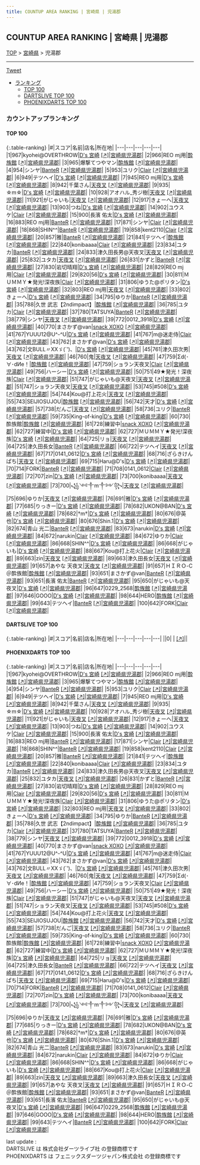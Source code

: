 ```yaml
---
title: COUNTUP AREA RANKING | 宮崎県 | 児湯郡
---
```

## COUNTUP AREA RANKING | 宮崎県 | 児湯郡

[TOP](/darts/rank/) > [宮崎県](/darts/rank/宮崎県/) > 児湯郡

___

<a href="https://twitter.com/share?ref_src=twsrc%5Etfw" data-text="COUNTUP AREA RANKING | 宮崎県児湯郡" class="twitter-share-button" data-hashtags="DARTSLIVE,PHOENIXDARTS,darts,ダーツ" data-show-count="false">Tweet</a>

* [ランキング](#カウントアップランキング)
    * [TOP 100](#top-100)
    * [DARTSLIVE TOP 100](#dartslive-top-100)
    * [PHOENIXDARTS TOP 100](#phoenixdarts-top-100)

### カウントアップランキング

#### TOP 100



{:.table-ranking}
|#|スコア|名前|店名|所在地|
|---|---|---|---|---|
|1|967|<span class="rank-name-pd">kyohei@OVERTHROW</span>|<a href="/darts/rank/shops/55859.html">D's 宮崎</a> <a href="https://vs.phoenixdarts.com/jp/shop/shopDetailInfo/s_55859?s_seq=55859">[↗]</a>|<a href="/darts/rank/宮崎県/児湯郡">宮崎県児湯郡</a>|
|2|966|<span class="rank-name-pd">REO mj用</span>|<a href="/darts/rank/shops/8392.html">酔族館</a> <a href="https://vs.phoenixdarts.com/jp/shop/shopDetailInfo/s_8392?s_seq=8392">[↗]</a>|<a href="/darts/rank/宮崎県/児湯郡">宮崎県児湯郡</a>|
|3|965|<span class="rank-name-pd">爆撃てつやマン</span>|<a href="/darts/rank/shops/8392.html">酔族館</a> <a href="https://vs.phoenixdarts.com/jp/shop/shopDetailInfo/s_8392?s_seq=8392">[↗]</a>|<a href="/darts/rank/宮崎県/児湯郡">宮崎県児湯郡</a>|
|4|954|<span class="rank-name-pd">シンヤ</span>|<a href="/darts/rank/shops/93478.html">BanteR</a> <a href="https://vs.phoenixdarts.com/jp/shop/shopDetailInfo/s_93478?s_seq=93478">[↗]</a>|<a href="/darts/rank/宮崎県/児湯郡">宮崎県児湯郡</a>|
|5|953|<span class="rank-name-pd">ユリク</span>|<a href="/darts/rank/shops/91969.html">Clair</a> <a href="https://vs.phoenixdarts.com/jp/shop/shopDetailInfo/s_91969?s_seq=91969">[↗]</a>|<a href="/darts/rank/宮崎県/児湯郡">宮崎県児湯郡</a>|
|6|949|<span class="rank-name-pd">テツヘイ</span>|<a href="/darts/rank/shops/55859.html">D's 宮崎</a> <a href="https://vs.phoenixdarts.com/jp/shop/shopDetailInfo/s_55859?s_seq=55859">[↗]</a>|<a href="/darts/rank/宮崎県/児湯郡">宮崎県児湯郡</a>|
|7|945|<span class="rank-name-pd">REO mj用</span>|<a href="/darts/rank/shops/55859.html">D's 宮崎</a> <a href="https://vs.phoenixdarts.com/jp/shop/shopDetailInfo/s_55859?s_seq=55859">[↗]</a>|<a href="/darts/rank/宮崎県/児湯郡">宮崎県児湯郡</a>|
|8|942|<span class="rank-name-pd">千葉さん</span>|<a href="/darts/rank/shops/94644.html">天夜叉</a> <a href="https://vs.phoenixdarts.com/jp/shop/shopDetailInfo/s_94644?s_seq=94644">[↗]</a>|<a href="/darts/rank/宮崎県/児湯郡">宮崎県児湯郡</a>|
|9|935|<span class="rank-name-pd">☆m☆</span>|<a href="/darts/rank/shops/55859.html">D's 宮崎</a> <a href="https://vs.phoenixdarts.com/jp/shop/shopDetailInfo/s_55859?s_seq=55859">[↗]</a>|<a href="/darts/rank/宮崎県/児湯郡">宮崎県児湯郡</a>|
|10|928|<span class="rank-name-pd">アオハル_秀ジ樹</span>|<a href="/darts/rank/shops/94644.html">天夜叉</a> <a href="https://vs.phoenixdarts.com/jp/shop/shopDetailInfo/s_94644?s_seq=94644">[↗]</a>|<a href="/darts/rank/宮崎県/児湯郡">宮崎県児湯郡</a>|
|11|921|<span class="rank-name-pd">がじゃいも</span>|<a href="/darts/rank/shops/94644.html">天夜叉</a> <a href="https://vs.phoenixdarts.com/jp/shop/shopDetailInfo/s_94644?s_seq=94644">[↗]</a>|<a href="/darts/rank/宮崎県/児湯郡">宮崎県児湯郡</a>|
|12|917|<span class="rank-name-pd">きょーへ</span>|<a href="/darts/rank/shops/94644.html">天夜叉</a> <a href="https://vs.phoenixdarts.com/jp/shop/shopDetailInfo/s_94644?s_seq=94644">[↗]</a>|<a href="/darts/rank/宮崎県/児湯郡">宮崎県児湯郡</a>|
|13|903|<span class="rank-name-pd">つね</span>|<a href="/darts/rank/shops/55859.html">D's 宮崎</a> <a href="https://vs.phoenixdarts.com/jp/shop/shopDetailInfo/s_55859?s_seq=55859">[↗]</a>|<a href="/darts/rank/宮崎県/児湯郡">宮崎県児湯郡</a>|
|14|902|<span class="rank-name-pd">ユウスケ</span>|<a href="/darts/rank/shops/91969.html">Clair</a> <a href="https://vs.phoenixdarts.com/jp/shop/shopDetailInfo/s_91969?s_seq=91969">[↗]</a>|<a href="/darts/rank/宮崎県/児湯郡">宮崎県児湯郡</a>|
|15|900|<span class="rank-name-pd">長濱 佑太</span>|<a href="/darts/rank/shops/55859.html">D's 宮崎</a> <a href="https://vs.phoenixdarts.com/jp/shop/shopDetailInfo/s_55859?s_seq=55859">[↗]</a>|<a href="/darts/rank/宮崎県/児湯郡">宮崎県児湯郡</a>|
|16|883|<span class="rank-name-pd">REO mj用</span>|<a href="/darts/rank/shops/93478.html">BanteR</a> <a href="https://vs.phoenixdarts.com/jp/shop/shopDetailInfo/s_93478?s_seq=93478">[↗]</a>|<a href="/darts/rank/宮崎県/児湯郡">宮崎県児湯郡</a>|
|17|871|<span class="rank-name-pd">シンヤ</span>|<a href="/darts/rank/shops/91969.html">Clair</a> <a href="https://vs.phoenixdarts.com/jp/shop/shopDetailInfo/s_91969?s_seq=91969">[↗]</a>|<a href="/darts/rank/宮崎県/児湯郡">宮崎県児湯郡</a>|
|18|868|<span class="rank-name-pd">SHIN^^</span>|<a href="/darts/rank/shops/93478.html">BanteR</a> <a href="https://vs.phoenixdarts.com/jp/shop/shopDetailInfo/s_93478?s_seq=93478">[↗]</a>|<a href="/darts/rank/宮崎県/児湯郡">宮崎県児湯郡</a>|
|19|858|<span class="rank-name-pd">kent2110</span>|<a href="/darts/rank/shops/91969.html">Clair</a> <a href="https://vs.phoenixdarts.com/jp/shop/shopDetailInfo/s_91969?s_seq=91969">[↗]</a>|<a href="/darts/rank/宮崎県/児湯郡">宮崎県児湯郡</a>|
|20|857|<span class="rank-name-pd">雅</span>|<a href="/darts/rank/shops/93478.html">BanteR</a> <a href="https://vs.phoenixdarts.com/jp/shop/shopDetailInfo/s_93478?s_seq=93478">[↗]</a>|<a href="/darts/rank/宮崎県/児湯郡">宮崎県児湯郡</a>|
|21|841|<span class="rank-name-pd">テツヘイ</span>|<a href="/darts/rank/shops/8392.html">酔族館</a> <a href="https://vs.phoenixdarts.com/jp/shop/shopDetailInfo/s_8392?s_seq=8392">[↗]</a>|<a href="/darts/rank/宮崎県/児湯郡">宮崎県児湯郡</a>|
|22|840|<span class="rank-name-pd">konibaaaa</span>|<a href="/darts/rank/shops/91969.html">Clair</a> <a href="https://vs.phoenixdarts.com/jp/shop/shopDetailInfo/s_91969?s_seq=91969">[↗]</a>|<a href="/darts/rank/宮崎県/児湯郡">宮崎県児湯郡</a>|
|23|834|<span class="rank-name-pd">ユタカ</span>|<a href="/darts/rank/shops/93478.html">BanteR</a> <a href="https://vs.phoenixdarts.com/jp/shop/shopDetailInfo/s_93478?s_seq=93478">[↗]</a>|<a href="/darts/rank/宮崎県/児湯郡">宮崎県児湯郡</a>|
|24|833|<span class="rank-name-pd">津久田長男@天夜叉</span>|<a href="/darts/rank/shops/94644.html">天夜叉</a> <a href="https://vs.phoenixdarts.com/jp/shop/shopDetailInfo/s_94644?s_seq=94644">[↗]</a>|<a href="/darts/rank/宮崎県/児湯郡">宮崎県児湯郡</a>|
|25|832|<span class="rank-name-pd">ユタカ</span>|<a href="/darts/rank/shops/94644.html">天夜叉</a> <a href="https://vs.phoenixdarts.com/jp/shop/shopDetailInfo/s_94644?s_seq=94644">[↗]</a>|<a href="/darts/rank/宮崎県/児湯郡">宮崎県児湯郡</a>|
|26|831|<span class="rank-name-pd">かずと</span>|<a href="/darts/rank/shops/93478.html">BanteR</a> <a href="https://vs.phoenixdarts.com/jp/shop/shopDetailInfo/s_93478?s_seq=93478">[↗]</a>|<a href="/darts/rank/宮崎県/児湯郡">宮崎県児湯郡</a>|
|27|830|<span class="rank-name-pd">岩切晴翔</span>|<a href="/darts/rank/shops/55859.html">D's 宮崎</a> <a href="https://vs.phoenixdarts.com/jp/shop/shopDetailInfo/s_55859?s_seq=55859">[↗]</a>|<a href="/darts/rank/宮崎県/児湯郡">宮崎県児湯郡</a>|
|28|829|<span class="rank-name-pd">REO mj用</span>|<a href="/darts/rank/shops/91969.html">Clair</a> <a href="https://vs.phoenixdarts.com/jp/shop/shopDetailInfo/s_91969?s_seq=91969">[↗]</a>|<a href="/darts/rank/宮崎県/児湯郡">宮崎県児湯郡</a>|
|29|820|<span class="rank-name-pd">56</span>|<a href="/darts/rank/shops/55859.html">D's 宮崎</a> <a href="https://vs.phoenixdarts.com/jp/shop/shopDetailInfo/s_55859?s_seq=55859">[↗]</a>|<a href="/darts/rank/宮崎県/児湯郡">宮崎県児湯郡</a>|
|30|811|<span class="rank-name-pd">ＭＵＭＭＹ★発光!深夜族</span>|<a href="/darts/rank/shops/91969.html">Clair</a> <a href="https://vs.phoenixdarts.com/jp/shop/shopDetailInfo/s_91969?s_seq=91969">[↗]</a>|<a href="/darts/rank/宮崎県/児湯郡">宮崎県児湯郡</a>|
|31|806|<span class="rank-name-pd">ゆうた@ポリタン</span>|<a href="/darts/rank/shops/55859.html">D's 宮崎</a> <a href="https://vs.phoenixdarts.com/jp/shop/shopDetailInfo/s_55859?s_seq=55859">[↗]</a>|<a href="/darts/rank/宮崎県/児湯郡">宮崎県児湯郡</a>|
|32|803|<span class="rank-name-pd">REO mj用</span>|<a href="/darts/rank/shops/94644.html">天夜叉</a> <a href="https://vs.phoenixdarts.com/jp/shop/shopDetailInfo/s_94644?s_seq=94644">[↗]</a>|<a href="/darts/rank/宮崎県/児湯郡">宮崎県児湯郡</a>|
|33|802|<span class="rank-name-pd">きょーへ</span>|<a href="/darts/rank/shops/55859.html">D's 宮崎</a> <a href="https://vs.phoenixdarts.com/jp/shop/shopDetailInfo/s_55859?s_seq=55859">[↗]</a>|<a href="/darts/rank/宮崎県/児湯郡">宮崎県児湯郡</a>|
|34|795|<span class="rank-name-pd">ゆりか</span>|<a href="/darts/rank/shops/93478.html">BanteR</a> <a href="https://vs.phoenixdarts.com/jp/shop/shopDetailInfo/s_93478?s_seq=93478">[↗]</a>|<a href="/darts/rank/宮崎県/児湯郡">宮崎県児湯郡</a>|
|35|788|<span class="rank-name-pd">久世 武志【2ndimpact】</span>|<a href="/darts/rank/shops/8392.html">酔族館</a> <a href="https://vs.phoenixdarts.com/jp/shop/shopDetailInfo/s_8392?s_seq=8392">[↗]</a>|<a href="/darts/rank/宮崎県/児湯郡">宮崎県児湯郡</a>|
|36|785|<span class="rank-name-pd">ユタカ</span>|<a href="/darts/rank/shops/91969.html">Clair</a> <a href="https://vs.phoenixdarts.com/jp/shop/shopDetailInfo/s_91969?s_seq=91969">[↗]</a>|<a href="/darts/rank/宮崎県/児湯郡">宮崎県児湯郡</a>|
|37|780|<span class="rank-name-pd">TATSUYA</span>|<a href="/darts/rank/shops/93478.html">BanteR</a> <a href="https://vs.phoenixdarts.com/jp/shop/shopDetailInfo/s_93478?s_seq=93478">[↗]</a>|<a href="/darts/rank/宮崎県/児湯郡">宮崎県児湯郡</a>|
|38|779|<span class="rank-name-pd">シンヤ</span>|<a href="/darts/rank/shops/94644.html">天夜叉</a> <a href="https://vs.phoenixdarts.com/jp/shop/shopDetailInfo/s_94644?s_seq=94644">[↗]</a>|<a href="/darts/rank/宮崎県/児湯郡">宮崎県児湯郡</a>|
|39|772|<span class="rank-name-pd">0012_3918</span>|<a href="/darts/rank/shops/55859.html">D's 宮崎</a> <a href="https://vs.phoenixdarts.com/jp/shop/shopDetailInfo/s_55859?s_seq=55859">[↗]</a>|<a href="/darts/rank/宮崎県/児湯郡">宮崎県児湯郡</a>|
|40|770|<span class="rank-name-pd">まさかず@van</span>|<a href="/darts/rank/shops/89507.html">snack XOXO</a> <a href="https://vs.phoenixdarts.com/jp/shop/shopDetailInfo/s_89507?s_seq=89507">[↗]</a>|<a href="/darts/rank/宮崎県/児湯郡">宮崎県児湯郡</a>|
|41|767|<span class="rank-name-pd">YUUU12@U^-^U</span>|<a href="/darts/rank/shops/55859.html">D's 宮崎</a> <a href="https://vs.phoenixdarts.com/jp/shop/shopDetailInfo/s_55859?s_seq=55859">[↗]</a>|<a href="/darts/rank/宮崎県/児湯郡">宮崎県児湯郡</a>|
|41|767|<span class="rank-name-pd">m@迷走侍</span>|<a href="/darts/rank/shops/91969.html">Clair</a> <a href="https://vs.phoenixdarts.com/jp/shop/shopDetailInfo/s_91969?s_seq=91969">[↗]</a>|<a href="/darts/rank/宮崎県/児湯郡">宮崎県児湯郡</a>|
|43|762|<span class="rank-name-pd">まさかず@van</span>|<a href="/darts/rank/shops/55859.html">D's 宮崎</a> <a href="https://vs.phoenixdarts.com/jp/shop/shopDetailInfo/s_55859?s_seq=55859">[↗]</a>|<a href="/darts/rank/宮崎県/児湯郡">宮崎県児湯郡</a>|
|43|762|<span class="rank-name-pd">文BULL〃XXゞ(`’)、</span>|<a href="/darts/rank/shops/55859.html">D's 宮崎</a> <a href="https://vs.phoenixdarts.com/jp/shop/shopDetailInfo/s_55859?s_seq=55859">[↗]</a>|<a href="/darts/rank/宮崎県/児湯郡">宮崎県児湯郡</a>|
|45|761|<span class="rank-name-pd">津久田次男</span>|<a href="/darts/rank/shops/94644.html">天夜叉</a> <a href="https://vs.phoenixdarts.com/jp/shop/shopDetailInfo/s_94644?s_seq=94644">[↗]</a>|<a href="/darts/rank/宮崎県/児湯郡">宮崎県児湯郡</a>|
|46|760|<span class="rank-name-pd">鬼</span>|<a href="/darts/rank/shops/94644.html">天夜叉</a> <a href="https://vs.phoenixdarts.com/jp/shop/shopDetailInfo/s_94644?s_seq=94644">[↗]</a>|<a href="/darts/rank/宮崎県/児湯郡">宮崎県児湯郡</a>|
|47|759|<span class="rank-name-pd">Σd(･∀･dИе！</span>|<a href="/darts/rank/shops/8392.html">酔族館</a> <a href="https://vs.phoenixdarts.com/jp/shop/shopDetailInfo/s_8392?s_seq=8392">[↗]</a>|<a href="/darts/rank/宮崎県/児湯郡">宮崎県児湯郡</a>|
|47|759|<span class="rank-name-pd">ショラン天夜叉</span>|<a href="/darts/rank/shops/91969.html">Clair</a> <a href="https://vs.phoenixdarts.com/jp/shop/shopDetailInfo/s_91969?s_seq=91969">[↗]</a>|<a href="/darts/rank/宮崎県/児湯郡">宮崎県児湯郡</a>|
|49|756|<span class="rank-name-pd">ハーシー</span>|<a href="/darts/rank/shops/55859.html">D's 宮崎</a> <a href="https://vs.phoenixdarts.com/jp/shop/shopDetailInfo/s_55859?s_seq=55859">[↗]</a>|<a href="/darts/rank/宮崎県/児湯郡">宮崎県児湯郡</a>|
|50|751|<span class="rank-name-pd">49★発光！深夜族</span>|<a href="/darts/rank/shops/91969.html">Clair</a> <a href="https://vs.phoenixdarts.com/jp/shop/shopDetailInfo/s_91969?s_seq=91969">[↗]</a>|<a href="/darts/rank/宮崎県/児湯郡">宮崎県児湯郡</a>|
|51|747|<span class="rank-name-pd">がじゃいも@天夜叉</span>|<a href="/darts/rank/shops/94644.html">天夜叉</a> <a href="https://vs.phoenixdarts.com/jp/shop/shopDetailInfo/s_94644?s_seq=94644">[↗]</a>|<a href="/darts/rank/宮崎県/児湯郡">宮崎県児湯郡</a>|
|51|747|<span class="rank-name-pd">ショラン天夜叉</span>|<a href="/darts/rank/shops/94644.html">天夜叉</a> <a href="https://vs.phoenixdarts.com/jp/shop/shopDetailInfo/s_94644?s_seq=94644">[↗]</a>|<a href="/darts/rank/宮崎県/児湯郡">宮崎県児湯郡</a>|
|53|745|<span class="rank-name-pd">#508</span>|<a href="/darts/rank/shops/55859.html">D's 宮崎</a> <a href="https://vs.phoenixdarts.com/jp/shop/shopDetailInfo/s_55859?s_seq=55859">[↗]</a>|<a href="/darts/rank/宮崎県/児湯郡">宮崎県児湯郡</a>|
|54|744|<span class="rank-name-pd">Kou@打上花火</span>|<a href="/darts/rank/shops/94644.html">天夜叉</a> <a href="https://vs.phoenixdarts.com/jp/shop/shopDetailInfo/s_94644?s_seq=94644">[↗]</a>|<a href="/darts/rank/宮崎県/児湯郡">宮崎県児湯郡</a>|
|55|743|<span class="rank-name-pd">SEIJIOSUJOU</span>|<a href="/darts/rank/shops/8392.html">酔族館</a> <a href="https://vs.phoenixdarts.com/jp/shop/shopDetailInfo/s_8392?s_seq=8392">[↗]</a>|<a href="/darts/rank/宮崎県/児湯郡">宮崎県児湯郡</a>|
|56|742|<span class="rank-name-pd">天才</span>|<a href="/darts/rank/shops/55859.html">D's 宮崎</a> <a href="https://vs.phoenixdarts.com/jp/shop/shopDetailInfo/s_55859?s_seq=55859">[↗]</a>|<a href="/darts/rank/宮崎県/児湯郡">宮崎県児湯郡</a>|
|57|738|<span class="rank-name-pd">だんご</span>|<a href="/darts/rank/shops/94644.html">天夜叉</a> <a href="https://vs.phoenixdarts.com/jp/shop/shopDetailInfo/s_94644?s_seq=94644">[↗]</a>|<a href="/darts/rank/宮崎県/児湯郡">宮崎県児湯郡</a>|
|58|736|<span class="rank-name-pd">ユリク</span>|<a href="/darts/rank/shops/93478.html">BanteR</a> <a href="https://vs.phoenixdarts.com/jp/shop/shopDetailInfo/s_93478?s_seq=93478">[↗]</a>|<a href="/darts/rank/宮崎県/児湯郡">宮崎県児湯郡</a>|
|59|735|<span class="rank-name-pd">King-of-king</span>|<a href="/darts/rank/shops/55859.html">D's 宮崎</a> <a href="https://vs.phoenixdarts.com/jp/shop/shopDetailInfo/s_55859?s_seq=55859">[↗]</a>|<a href="/darts/rank/宮崎県/児湯郡">宮崎県児湯郡</a>|
|60|730|<span class="rank-name-pd">酔族館</span>|<a href="/darts/rank/shops/8392.html">酔族館</a> <a href="https://vs.phoenixdarts.com/jp/shop/shopDetailInfo/s_8392?s_seq=8392">[↗]</a>|<a href="/darts/rank/宮崎県/児湯郡">宮崎県児湯郡</a>|
|61|728|<span class="rank-name-pd">練習中</span>|<a href="/darts/rank/shops/89507.html">snack XOXO</a> <a href="https://vs.phoenixdarts.com/jp/shop/shopDetailInfo/s_89507?s_seq=89507">[↗]</a>|<a href="/darts/rank/宮崎県/児湯郡">宮崎県児湯郡</a>|
|62|727|<span class="rank-name-pd">練習中</span>|<a href="/darts/rank/shops/55859.html">D's 宮崎</a> <a href="https://vs.phoenixdarts.com/jp/shop/shopDetailInfo/s_55859?s_seq=55859">[↗]</a>|<a href="/darts/rank/宮崎県/児湯郡">宮崎県児湯郡</a>|
|62|727|<span class="rank-name-pd">ＭＵＭＭＹ★発光!深夜族</span>|<a href="/darts/rank/shops/55859.html">D's 宮崎</a> <a href="https://vs.phoenixdarts.com/jp/shop/shopDetailInfo/s_55859?s_seq=55859">[↗]</a>|<a href="/darts/rank/宮崎県/児湯郡">宮崎県児湯郡</a>|
|64|725|<span class="rank-name-pd">リョ</span>|<a href="/darts/rank/shops/94644.html">天夜叉</a> <a href="https://vs.phoenixdarts.com/jp/shop/shopDetailInfo/s_94644?s_seq=94644">[↗]</a>|<a href="/darts/rank/宮崎県/児湯郡">宮崎県児湯郡</a>|
|64|725|<span class="rank-name-pd">津久田長女</span>|<a href="/darts/rank/shops/93478.html">BanteR</a> <a href="https://vs.phoenixdarts.com/jp/shop/shopDetailInfo/s_93478?s_seq=93478">[↗]</a>|<a href="/darts/rank/宮崎県/児湯郡">宮崎県児湯郡</a>|
|66|722|<span class="rank-name-pd">テツヘイ</span>|<a href="/darts/rank/shops/94644.html">天夜叉</a> <a href="https://vs.phoenixdarts.com/jp/shop/shopDetailInfo/s_94644?s_seq=94644">[↗]</a>|<a href="/darts/rank/宮崎県/児湯郡">宮崎県児湯郡</a>|
|67|717|<span class="rank-name-pd">0141_0612</span>|<a href="/darts/rank/shops/55859.html">D's 宮崎</a> <a href="https://vs.phoenixdarts.com/jp/shop/shopDetailInfo/s_55859?s_seq=55859">[↗]</a>|<a href="/darts/rank/宮崎県/児湯郡">宮崎県児湯郡</a>|
|68|716|<span class="rank-name-pd">ざらきけんぱち</span>|<a href="/darts/rank/shops/94644.html">天夜叉</a> <a href="https://vs.phoenixdarts.com/jp/shop/shopDetailInfo/s_94644?s_seq=94644">[↗]</a>|<a href="/darts/rank/宮崎県/児湯郡">宮崎県児湯郡</a>|
|69|715|<span class="rank-name-pd">Haru@D&#x27;s</span>|<a href="/darts/rank/shops/55859.html">D's 宮崎</a> <a href="https://vs.phoenixdarts.com/jp/shop/shopDetailInfo/s_55859?s_seq=55859">[↗]</a>|<a href="/darts/rank/宮崎県/児湯郡">宮崎県児湯郡</a>|
|70|714|<span class="rank-name-pd">FORK</span>|<a href="/darts/rank/shops/93478.html">BanteR</a> <a href="https://vs.phoenixdarts.com/jp/shop/shopDetailInfo/s_93478?s_seq=93478">[↗]</a>|<a href="/darts/rank/宮崎県/児湯郡">宮崎県児湯郡</a>|
|71|708|<span class="rank-name-pd">0141_0612</span>|<a href="/darts/rank/shops/91969.html">Clair</a> <a href="https://vs.phoenixdarts.com/jp/shop/shopDetailInfo/s_91969?s_seq=91969">[↗]</a>|<a href="/darts/rank/宮崎県/児湯郡">宮崎県児湯郡</a>|
|72|707|<span class="rank-name-pd">zin</span>|<a href="/darts/rank/shops/55859.html">D's 宮崎</a> <a href="https://vs.phoenixdarts.com/jp/shop/shopDetailInfo/s_55859?s_seq=55859">[↗]</a>|<a href="/darts/rank/宮崎県/児湯郡">宮崎県児湯郡</a>|
|73|700|<span class="rank-name-pd">konibaaaa</span>|<a href="/darts/rank/shops/94644.html">天夜叉</a> <a href="https://vs.phoenixdarts.com/jp/shop/shopDetailInfo/s_94644?s_seq=94644">[↗]</a>|<a href="/darts/rank/宮崎県/児湯郡">宮崎県児湯郡</a>|
|73|700|<span class="rank-name-pd">꧁༺༒m༒༻꧂</span>|<a href="/darts/rank/shops/94644.html">天夜叉</a> <a href="https://vs.phoenixdarts.com/jp/shop/shopDetailInfo/s_94644?s_seq=94644">[↗]</a>|<a href="/darts/rank/宮崎県/児湯郡">宮崎県児湯郡</a>|
|75|696|<span class="rank-name-pd">ゆりか</span>|<a href="/darts/rank/shops/94644.html">天夜叉</a> <a href="https://vs.phoenixdarts.com/jp/shop/shopDetailInfo/s_94644?s_seq=94644">[↗]</a>|<a href="/darts/rank/宮崎県/児湯郡">宮崎県児湯郡</a>|
|76|691|<span class="rank-name-pd">雅</span>|<a href="/darts/rank/shops/55859.html">D's 宮崎</a> <a href="https://vs.phoenixdarts.com/jp/shop/shopDetailInfo/s_55859?s_seq=55859">[↗]</a>|<a href="/darts/rank/宮崎県/児湯郡">宮崎県児湯郡</a>|
|77|685|<span class="rank-name-pd">りっきー</span>|<a href="/darts/rank/shops/55859.html">D's 宮崎</a> <a href="https://vs.phoenixdarts.com/jp/shop/shopDetailInfo/s_55859?s_seq=55859">[↗]</a>|<a href="/darts/rank/宮崎県/児湯郡">宮崎県児湯郡</a>|
|78|682|<span class="rank-name-pd">UKON@BAN</span>|<a href="/darts/rank/shops/55859.html">D's 宮崎</a> <a href="https://vs.phoenixdarts.com/jp/shop/shopDetailInfo/s_55859?s_seq=55859">[↗]</a>|<a href="/darts/rank/宮崎県/児湯郡">宮崎県児湯郡</a>|
|78|682|<span class="rank-name-pd">†m†</span>|<a href="/darts/rank/shops/55859.html">D's 宮崎</a> <a href="https://vs.phoenixdarts.com/jp/shop/shopDetailInfo/s_55859?s_seq=55859">[↗]</a>|<a href="/darts/rank/宮崎県/児湯郡">宮崎県児湯郡</a>|
|80|676|<span class="rank-name-pd">@英也</span>|<a href="/darts/rank/shops/55859.html">D's 宮崎</a> <a href="https://vs.phoenixdarts.com/jp/shop/shopDetailInfo/s_55859?s_seq=55859">[↗]</a>|<a href="/darts/rank/宮崎県/児湯郡">宮崎県児湯郡</a>|
|80|676|<span class="rank-name-pd">Shin.1</span>|<a href="/darts/rank/shops/55859.html">D's 宮崎</a> <a href="https://vs.phoenixdarts.com/jp/shop/shopDetailInfo/s_55859?s_seq=55859">[↗]</a>|<a href="/darts/rank/宮崎県/児湯郡">宮崎県児湯郡</a>|
|82|674|<span class="rank-name-pd"><span class="pro-icon-pd"></span>青山 光二</span>|<a href="/darts/rank/shops/93478.html">BanteR</a> <a href="https://vs.phoenixdarts.com/jp/shop/shopDetailInfo/s_93478?s_seq=93478">[↗]</a>|<a href="/darts/rank/宮崎県/児湯郡">宮崎県児湯郡</a>|
|83|673|<span class="rank-name-pd">narukin</span>|<a href="/darts/rank/shops/55859.html">D's 宮崎</a> <a href="https://vs.phoenixdarts.com/jp/shop/shopDetailInfo/s_55859?s_seq=55859">[↗]</a>|<a href="/darts/rank/宮崎県/児湯郡">宮崎県児湯郡</a>|
|84|672|<span class="rank-name-pd">narukin</span>|<a href="/darts/rank/shops/91969.html">Clair</a> <a href="https://vs.phoenixdarts.com/jp/shop/shopDetailInfo/s_91969?s_seq=91969">[↗]</a>|<a href="/darts/rank/宮崎県/児湯郡">宮崎県児湯郡</a>|
|84|672|<span class="rank-name-pd">ゆりか</span>|<a href="/darts/rank/shops/91969.html">Clair</a> <a href="https://vs.phoenixdarts.com/jp/shop/shopDetailInfo/s_91969?s_seq=91969">[↗]</a>|<a href="/darts/rank/宮崎県/児湯郡">宮崎県児湯郡</a>|
|86|668|<span class="rank-name-pd">SHIN^^</span>|<a href="/darts/rank/shops/55859.html">D's 宮崎</a> <a href="https://vs.phoenixdarts.com/jp/shop/shopDetailInfo/s_55859?s_seq=55859">[↗]</a>|<a href="/darts/rank/宮崎県/児湯郡">宮崎県児湯郡</a>|
|86|668|<span class="rank-name-pd">がじゃいも</span>|<a href="/darts/rank/shops/55859.html">D's 宮崎</a> <a href="https://vs.phoenixdarts.com/jp/shop/shopDetailInfo/s_55859?s_seq=55859">[↗]</a>|<a href="/darts/rank/宮崎県/児湯郡">宮崎県児湯郡</a>|
|88|667|<span class="rank-name-pd">Kou@打上花火</span>|<a href="/darts/rank/shops/91969.html">Clair</a> <a href="https://vs.phoenixdarts.com/jp/shop/shopDetailInfo/s_91969?s_seq=91969">[↗]</a>|<a href="/darts/rank/宮崎県/児湯郡">宮崎県児湯郡</a>|
|89|663|<span class="rank-name-pd">zin</span>|<a href="/darts/rank/shops/94644.html">天夜叉</a> <a href="https://vs.phoenixdarts.com/jp/shop/shopDetailInfo/s_94644?s_seq=94644">[↗]</a>|<a href="/darts/rank/宮崎県/児湯郡">宮崎県児湯郡</a>|
|89|663|<span class="rank-name-pd">津久田長女</span>|<a href="/darts/rank/shops/94644.html">天夜叉</a> <a href="https://vs.phoenixdarts.com/jp/shop/shopDetailInfo/s_94644?s_seq=94644">[↗]</a>|<a href="/darts/rank/宮崎県/児湯郡">宮崎県児湯郡</a>|
|91|657|<span class="rank-name-pd">あやな 天夜叉</span>|<a href="/darts/rank/shops/94644.html">天夜叉</a> <a href="https://vs.phoenixdarts.com/jp/shop/shopDetailInfo/s_94644?s_seq=94644">[↗]</a>|<a href="/darts/rank/宮崎県/児湯郡">宮崎県児湯郡</a>|
|91|657|<span class="rank-name-pd">ＨＩＲＯ-С＠酔族館</span>|<a href="/darts/rank/shops/8392.html">酔族館</a> <a href="https://vs.phoenixdarts.com/jp/shop/shopDetailInfo/s_8392?s_seq=8392">[↗]</a>|<a href="/darts/rank/宮崎県/児湯郡">宮崎県児湯郡</a>|
|93|651|<span class="rank-name-pd">まさかず@van</span>|<a href="/darts/rank/shops/93478.html">BanteR</a> <a href="https://vs.phoenixdarts.com/jp/shop/shopDetailInfo/s_93478?s_seq=93478">[↗]</a>|<a href="/darts/rank/宮崎県/児湯郡">宮崎県児湯郡</a>|
|93|651|<span class="rank-name-pd">長濱 佑太</span>|<a href="/darts/rank/shops/93478.html">BanteR</a> <a href="https://vs.phoenixdarts.com/jp/shop/shopDetailInfo/s_93478?s_seq=93478">[↗]</a>|<a href="/darts/rank/宮崎県/児湯郡">宮崎県児湯郡</a>|
|95|650|<span class="rank-name-pd">がじゃいも@天夜叉</span>|<a href="/darts/rank/shops/55859.html">D's 宮崎</a> <a href="https://vs.phoenixdarts.com/jp/shop/shopDetailInfo/s_55859?s_seq=55859">[↗]</a>|<a href="/darts/rank/宮崎県/児湯郡">宮崎県児湯郡</a>|
|96|647|<span class="rank-name-pd">0229_2568</span>|<a href="/darts/rank/shops/8392.html">酔族館</a> <a href="https://vs.phoenixdarts.com/jp/shop/shopDetailInfo/s_8392?s_seq=8392">[↗]</a>|<a href="/darts/rank/宮崎県/児湯郡">宮崎県児湯郡</a>|
|97|646|<span class="rank-name-pd">GOOO</span>|<a href="/darts/rank/shops/55859.html">D's 宮崎</a> <a href="https://vs.phoenixdarts.com/jp/shop/shopDetailInfo/s_55859?s_seq=55859">[↗]</a>|<a href="/darts/rank/宮崎県/児湯郡">宮崎県児湯郡</a>|
|98|644|<span class="rank-name-pd">HERO</span>|<a href="/darts/rank/shops/8392.html">酔族館</a> <a href="https://vs.phoenixdarts.com/jp/shop/shopDetailInfo/s_8392?s_seq=8392">[↗]</a>|<a href="/darts/rank/宮崎県/児湯郡">宮崎県児湯郡</a>|
|99|643|<span class="rank-name-pd">テツヘイ</span>|<a href="/darts/rank/shops/93478.html">BanteR</a> <a href="https://vs.phoenixdarts.com/jp/shop/shopDetailInfo/s_93478?s_seq=93478">[↗]</a>|<a href="/darts/rank/宮崎県/児湯郡">宮崎県児湯郡</a>|
|100|642|<span class="rank-name-pd">FORK</span>|<a href="/darts/rank/shops/91969.html">Clair</a> <a href="https://vs.phoenixdarts.com/jp/shop/shopDetailInfo/s_91969?s_seq=91969">[↗]</a>|<a href="/darts/rank/宮崎県/児湯郡">宮崎県児湯郡</a>|


#### DARTSLIVE TOP 100



{:.table-ranking}
|#|スコア|名前|店名|所在地|
|---|---|---|---|---|
||0|<span class="rank-name-dl"> </span>|<a href="/darts/rank/shops/.html"></a> <a href="">[↗]</a>|<a href="/darts/rank//"></a>|


#### PHOENIXDARTS TOP 100



{:.table-ranking}
|#|スコア|名前|店名|所在地|
|---|---|---|---|---|
|1|967|<span class="rank-name-pd">kyohei@OVERTHROW</span>|<a href="/darts/rank/shops/55859.html">D's 宮崎</a> <a href="https://vs.phoenixdarts.com/jp/shop/shopDetailInfo/s_55859?s_seq=55859">[↗]</a>|<a href="/darts/rank/宮崎県/児湯郡">宮崎県児湯郡</a>|
|2|966|<span class="rank-name-pd">REO mj用</span>|<a href="/darts/rank/shops/8392.html">酔族館</a> <a href="https://vs.phoenixdarts.com/jp/shop/shopDetailInfo/s_8392?s_seq=8392">[↗]</a>|<a href="/darts/rank/宮崎県/児湯郡">宮崎県児湯郡</a>|
|3|965|<span class="rank-name-pd">爆撃てつやマン</span>|<a href="/darts/rank/shops/8392.html">酔族館</a> <a href="https://vs.phoenixdarts.com/jp/shop/shopDetailInfo/s_8392?s_seq=8392">[↗]</a>|<a href="/darts/rank/宮崎県/児湯郡">宮崎県児湯郡</a>|
|4|954|<span class="rank-name-pd">シンヤ</span>|<a href="/darts/rank/shops/93478.html">BanteR</a> <a href="https://vs.phoenixdarts.com/jp/shop/shopDetailInfo/s_93478?s_seq=93478">[↗]</a>|<a href="/darts/rank/宮崎県/児湯郡">宮崎県児湯郡</a>|
|5|953|<span class="rank-name-pd">ユリク</span>|<a href="/darts/rank/shops/91969.html">Clair</a> <a href="https://vs.phoenixdarts.com/jp/shop/shopDetailInfo/s_91969?s_seq=91969">[↗]</a>|<a href="/darts/rank/宮崎県/児湯郡">宮崎県児湯郡</a>|
|6|949|<span class="rank-name-pd">テツヘイ</span>|<a href="/darts/rank/shops/55859.html">D's 宮崎</a> <a href="https://vs.phoenixdarts.com/jp/shop/shopDetailInfo/s_55859?s_seq=55859">[↗]</a>|<a href="/darts/rank/宮崎県/児湯郡">宮崎県児湯郡</a>|
|7|945|<span class="rank-name-pd">REO mj用</span>|<a href="/darts/rank/shops/55859.html">D's 宮崎</a> <a href="https://vs.phoenixdarts.com/jp/shop/shopDetailInfo/s_55859?s_seq=55859">[↗]</a>|<a href="/darts/rank/宮崎県/児湯郡">宮崎県児湯郡</a>|
|8|942|<span class="rank-name-pd">千葉さん</span>|<a href="/darts/rank/shops/94644.html">天夜叉</a> <a href="https://vs.phoenixdarts.com/jp/shop/shopDetailInfo/s_94644?s_seq=94644">[↗]</a>|<a href="/darts/rank/宮崎県/児湯郡">宮崎県児湯郡</a>|
|9|935|<span class="rank-name-pd">☆m☆</span>|<a href="/darts/rank/shops/55859.html">D's 宮崎</a> <a href="https://vs.phoenixdarts.com/jp/shop/shopDetailInfo/s_55859?s_seq=55859">[↗]</a>|<a href="/darts/rank/宮崎県/児湯郡">宮崎県児湯郡</a>|
|10|928|<span class="rank-name-pd">アオハル_秀ジ樹</span>|<a href="/darts/rank/shops/94644.html">天夜叉</a> <a href="https://vs.phoenixdarts.com/jp/shop/shopDetailInfo/s_94644?s_seq=94644">[↗]</a>|<a href="/darts/rank/宮崎県/児湯郡">宮崎県児湯郡</a>|
|11|921|<span class="rank-name-pd">がじゃいも</span>|<a href="/darts/rank/shops/94644.html">天夜叉</a> <a href="https://vs.phoenixdarts.com/jp/shop/shopDetailInfo/s_94644?s_seq=94644">[↗]</a>|<a href="/darts/rank/宮崎県/児湯郡">宮崎県児湯郡</a>|
|12|917|<span class="rank-name-pd">きょーへ</span>|<a href="/darts/rank/shops/94644.html">天夜叉</a> <a href="https://vs.phoenixdarts.com/jp/shop/shopDetailInfo/s_94644?s_seq=94644">[↗]</a>|<a href="/darts/rank/宮崎県/児湯郡">宮崎県児湯郡</a>|
|13|903|<span class="rank-name-pd">つね</span>|<a href="/darts/rank/shops/55859.html">D's 宮崎</a> <a href="https://vs.phoenixdarts.com/jp/shop/shopDetailInfo/s_55859?s_seq=55859">[↗]</a>|<a href="/darts/rank/宮崎県/児湯郡">宮崎県児湯郡</a>|
|14|902|<span class="rank-name-pd">ユウスケ</span>|<a href="/darts/rank/shops/91969.html">Clair</a> <a href="https://vs.phoenixdarts.com/jp/shop/shopDetailInfo/s_91969?s_seq=91969">[↗]</a>|<a href="/darts/rank/宮崎県/児湯郡">宮崎県児湯郡</a>|
|15|900|<span class="rank-name-pd">長濱 佑太</span>|<a href="/darts/rank/shops/55859.html">D's 宮崎</a> <a href="https://vs.phoenixdarts.com/jp/shop/shopDetailInfo/s_55859?s_seq=55859">[↗]</a>|<a href="/darts/rank/宮崎県/児湯郡">宮崎県児湯郡</a>|
|16|883|<span class="rank-name-pd">REO mj用</span>|<a href="/darts/rank/shops/93478.html">BanteR</a> <a href="https://vs.phoenixdarts.com/jp/shop/shopDetailInfo/s_93478?s_seq=93478">[↗]</a>|<a href="/darts/rank/宮崎県/児湯郡">宮崎県児湯郡</a>|
|17|871|<span class="rank-name-pd">シンヤ</span>|<a href="/darts/rank/shops/91969.html">Clair</a> <a href="https://vs.phoenixdarts.com/jp/shop/shopDetailInfo/s_91969?s_seq=91969">[↗]</a>|<a href="/darts/rank/宮崎県/児湯郡">宮崎県児湯郡</a>|
|18|868|<span class="rank-name-pd">SHIN^^</span>|<a href="/darts/rank/shops/93478.html">BanteR</a> <a href="https://vs.phoenixdarts.com/jp/shop/shopDetailInfo/s_93478?s_seq=93478">[↗]</a>|<a href="/darts/rank/宮崎県/児湯郡">宮崎県児湯郡</a>|
|19|858|<span class="rank-name-pd">kent2110</span>|<a href="/darts/rank/shops/91969.html">Clair</a> <a href="https://vs.phoenixdarts.com/jp/shop/shopDetailInfo/s_91969?s_seq=91969">[↗]</a>|<a href="/darts/rank/宮崎県/児湯郡">宮崎県児湯郡</a>|
|20|857|<span class="rank-name-pd">雅</span>|<a href="/darts/rank/shops/93478.html">BanteR</a> <a href="https://vs.phoenixdarts.com/jp/shop/shopDetailInfo/s_93478?s_seq=93478">[↗]</a>|<a href="/darts/rank/宮崎県/児湯郡">宮崎県児湯郡</a>|
|21|841|<span class="rank-name-pd">テツヘイ</span>|<a href="/darts/rank/shops/8392.html">酔族館</a> <a href="https://vs.phoenixdarts.com/jp/shop/shopDetailInfo/s_8392?s_seq=8392">[↗]</a>|<a href="/darts/rank/宮崎県/児湯郡">宮崎県児湯郡</a>|
|22|840|<span class="rank-name-pd">konibaaaa</span>|<a href="/darts/rank/shops/91969.html">Clair</a> <a href="https://vs.phoenixdarts.com/jp/shop/shopDetailInfo/s_91969?s_seq=91969">[↗]</a>|<a href="/darts/rank/宮崎県/児湯郡">宮崎県児湯郡</a>|
|23|834|<span class="rank-name-pd">ユタカ</span>|<a href="/darts/rank/shops/93478.html">BanteR</a> <a href="https://vs.phoenixdarts.com/jp/shop/shopDetailInfo/s_93478?s_seq=93478">[↗]</a>|<a href="/darts/rank/宮崎県/児湯郡">宮崎県児湯郡</a>|
|24|833|<span class="rank-name-pd">津久田長男@天夜叉</span>|<a href="/darts/rank/shops/94644.html">天夜叉</a> <a href="https://vs.phoenixdarts.com/jp/shop/shopDetailInfo/s_94644?s_seq=94644">[↗]</a>|<a href="/darts/rank/宮崎県/児湯郡">宮崎県児湯郡</a>|
|25|832|<span class="rank-name-pd">ユタカ</span>|<a href="/darts/rank/shops/94644.html">天夜叉</a> <a href="https://vs.phoenixdarts.com/jp/shop/shopDetailInfo/s_94644?s_seq=94644">[↗]</a>|<a href="/darts/rank/宮崎県/児湯郡">宮崎県児湯郡</a>|
|26|831|<span class="rank-name-pd">かずと</span>|<a href="/darts/rank/shops/93478.html">BanteR</a> <a href="https://vs.phoenixdarts.com/jp/shop/shopDetailInfo/s_93478?s_seq=93478">[↗]</a>|<a href="/darts/rank/宮崎県/児湯郡">宮崎県児湯郡</a>|
|27|830|<span class="rank-name-pd">岩切晴翔</span>|<a href="/darts/rank/shops/55859.html">D's 宮崎</a> <a href="https://vs.phoenixdarts.com/jp/shop/shopDetailInfo/s_55859?s_seq=55859">[↗]</a>|<a href="/darts/rank/宮崎県/児湯郡">宮崎県児湯郡</a>|
|28|829|<span class="rank-name-pd">REO mj用</span>|<a href="/darts/rank/shops/91969.html">Clair</a> <a href="https://vs.phoenixdarts.com/jp/shop/shopDetailInfo/s_91969?s_seq=91969">[↗]</a>|<a href="/darts/rank/宮崎県/児湯郡">宮崎県児湯郡</a>|
|29|820|<span class="rank-name-pd">56</span>|<a href="/darts/rank/shops/55859.html">D's 宮崎</a> <a href="https://vs.phoenixdarts.com/jp/shop/shopDetailInfo/s_55859?s_seq=55859">[↗]</a>|<a href="/darts/rank/宮崎県/児湯郡">宮崎県児湯郡</a>|
|30|811|<span class="rank-name-pd">ＭＵＭＭＹ★発光!深夜族</span>|<a href="/darts/rank/shops/91969.html">Clair</a> <a href="https://vs.phoenixdarts.com/jp/shop/shopDetailInfo/s_91969?s_seq=91969">[↗]</a>|<a href="/darts/rank/宮崎県/児湯郡">宮崎県児湯郡</a>|
|31|806|<span class="rank-name-pd">ゆうた@ポリタン</span>|<a href="/darts/rank/shops/55859.html">D's 宮崎</a> <a href="https://vs.phoenixdarts.com/jp/shop/shopDetailInfo/s_55859?s_seq=55859">[↗]</a>|<a href="/darts/rank/宮崎県/児湯郡">宮崎県児湯郡</a>|
|32|803|<span class="rank-name-pd">REO mj用</span>|<a href="/darts/rank/shops/94644.html">天夜叉</a> <a href="https://vs.phoenixdarts.com/jp/shop/shopDetailInfo/s_94644?s_seq=94644">[↗]</a>|<a href="/darts/rank/宮崎県/児湯郡">宮崎県児湯郡</a>|
|33|802|<span class="rank-name-pd">きょーへ</span>|<a href="/darts/rank/shops/55859.html">D's 宮崎</a> <a href="https://vs.phoenixdarts.com/jp/shop/shopDetailInfo/s_55859?s_seq=55859">[↗]</a>|<a href="/darts/rank/宮崎県/児湯郡">宮崎県児湯郡</a>|
|34|795|<span class="rank-name-pd">ゆりか</span>|<a href="/darts/rank/shops/93478.html">BanteR</a> <a href="https://vs.phoenixdarts.com/jp/shop/shopDetailInfo/s_93478?s_seq=93478">[↗]</a>|<a href="/darts/rank/宮崎県/児湯郡">宮崎県児湯郡</a>|
|35|788|<span class="rank-name-pd">久世 武志【2ndimpact】</span>|<a href="/darts/rank/shops/8392.html">酔族館</a> <a href="https://vs.phoenixdarts.com/jp/shop/shopDetailInfo/s_8392?s_seq=8392">[↗]</a>|<a href="/darts/rank/宮崎県/児湯郡">宮崎県児湯郡</a>|
|36|785|<span class="rank-name-pd">ユタカ</span>|<a href="/darts/rank/shops/91969.html">Clair</a> <a href="https://vs.phoenixdarts.com/jp/shop/shopDetailInfo/s_91969?s_seq=91969">[↗]</a>|<a href="/darts/rank/宮崎県/児湯郡">宮崎県児湯郡</a>|
|37|780|<span class="rank-name-pd">TATSUYA</span>|<a href="/darts/rank/shops/93478.html">BanteR</a> <a href="https://vs.phoenixdarts.com/jp/shop/shopDetailInfo/s_93478?s_seq=93478">[↗]</a>|<a href="/darts/rank/宮崎県/児湯郡">宮崎県児湯郡</a>|
|38|779|<span class="rank-name-pd">シンヤ</span>|<a href="/darts/rank/shops/94644.html">天夜叉</a> <a href="https://vs.phoenixdarts.com/jp/shop/shopDetailInfo/s_94644?s_seq=94644">[↗]</a>|<a href="/darts/rank/宮崎県/児湯郡">宮崎県児湯郡</a>|
|39|772|<span class="rank-name-pd">0012_3918</span>|<a href="/darts/rank/shops/55859.html">D's 宮崎</a> <a href="https://vs.phoenixdarts.com/jp/shop/shopDetailInfo/s_55859?s_seq=55859">[↗]</a>|<a href="/darts/rank/宮崎県/児湯郡">宮崎県児湯郡</a>|
|40|770|<span class="rank-name-pd">まさかず@van</span>|<a href="/darts/rank/shops/89507.html">snack XOXO</a> <a href="https://vs.phoenixdarts.com/jp/shop/shopDetailInfo/s_89507?s_seq=89507">[↗]</a>|<a href="/darts/rank/宮崎県/児湯郡">宮崎県児湯郡</a>|
|41|767|<span class="rank-name-pd">YUUU12@U^-^U</span>|<a href="/darts/rank/shops/55859.html">D's 宮崎</a> <a href="https://vs.phoenixdarts.com/jp/shop/shopDetailInfo/s_55859?s_seq=55859">[↗]</a>|<a href="/darts/rank/宮崎県/児湯郡">宮崎県児湯郡</a>|
|41|767|<span class="rank-name-pd">m@迷走侍</span>|<a href="/darts/rank/shops/91969.html">Clair</a> <a href="https://vs.phoenixdarts.com/jp/shop/shopDetailInfo/s_91969?s_seq=91969">[↗]</a>|<a href="/darts/rank/宮崎県/児湯郡">宮崎県児湯郡</a>|
|43|762|<span class="rank-name-pd">まさかず@van</span>|<a href="/darts/rank/shops/55859.html">D's 宮崎</a> <a href="https://vs.phoenixdarts.com/jp/shop/shopDetailInfo/s_55859?s_seq=55859">[↗]</a>|<a href="/darts/rank/宮崎県/児湯郡">宮崎県児湯郡</a>|
|43|762|<span class="rank-name-pd">文BULL〃XXゞ(`’)、</span>|<a href="/darts/rank/shops/55859.html">D's 宮崎</a> <a href="https://vs.phoenixdarts.com/jp/shop/shopDetailInfo/s_55859?s_seq=55859">[↗]</a>|<a href="/darts/rank/宮崎県/児湯郡">宮崎県児湯郡</a>|
|45|761|<span class="rank-name-pd">津久田次男</span>|<a href="/darts/rank/shops/94644.html">天夜叉</a> <a href="https://vs.phoenixdarts.com/jp/shop/shopDetailInfo/s_94644?s_seq=94644">[↗]</a>|<a href="/darts/rank/宮崎県/児湯郡">宮崎県児湯郡</a>|
|46|760|<span class="rank-name-pd">鬼</span>|<a href="/darts/rank/shops/94644.html">天夜叉</a> <a href="https://vs.phoenixdarts.com/jp/shop/shopDetailInfo/s_94644?s_seq=94644">[↗]</a>|<a href="/darts/rank/宮崎県/児湯郡">宮崎県児湯郡</a>|
|47|759|<span class="rank-name-pd">Σd(･∀･dИе！</span>|<a href="/darts/rank/shops/8392.html">酔族館</a> <a href="https://vs.phoenixdarts.com/jp/shop/shopDetailInfo/s_8392?s_seq=8392">[↗]</a>|<a href="/darts/rank/宮崎県/児湯郡">宮崎県児湯郡</a>|
|47|759|<span class="rank-name-pd">ショラン天夜叉</span>|<a href="/darts/rank/shops/91969.html">Clair</a> <a href="https://vs.phoenixdarts.com/jp/shop/shopDetailInfo/s_91969?s_seq=91969">[↗]</a>|<a href="/darts/rank/宮崎県/児湯郡">宮崎県児湯郡</a>|
|49|756|<span class="rank-name-pd">ハーシー</span>|<a href="/darts/rank/shops/55859.html">D's 宮崎</a> <a href="https://vs.phoenixdarts.com/jp/shop/shopDetailInfo/s_55859?s_seq=55859">[↗]</a>|<a href="/darts/rank/宮崎県/児湯郡">宮崎県児湯郡</a>|
|50|751|<span class="rank-name-pd">49★発光！深夜族</span>|<a href="/darts/rank/shops/91969.html">Clair</a> <a href="https://vs.phoenixdarts.com/jp/shop/shopDetailInfo/s_91969?s_seq=91969">[↗]</a>|<a href="/darts/rank/宮崎県/児湯郡">宮崎県児湯郡</a>|
|51|747|<span class="rank-name-pd">がじゃいも@天夜叉</span>|<a href="/darts/rank/shops/94644.html">天夜叉</a> <a href="https://vs.phoenixdarts.com/jp/shop/shopDetailInfo/s_94644?s_seq=94644">[↗]</a>|<a href="/darts/rank/宮崎県/児湯郡">宮崎県児湯郡</a>|
|51|747|<span class="rank-name-pd">ショラン天夜叉</span>|<a href="/darts/rank/shops/94644.html">天夜叉</a> <a href="https://vs.phoenixdarts.com/jp/shop/shopDetailInfo/s_94644?s_seq=94644">[↗]</a>|<a href="/darts/rank/宮崎県/児湯郡">宮崎県児湯郡</a>|
|53|745|<span class="rank-name-pd">#508</span>|<a href="/darts/rank/shops/55859.html">D's 宮崎</a> <a href="https://vs.phoenixdarts.com/jp/shop/shopDetailInfo/s_55859?s_seq=55859">[↗]</a>|<a href="/darts/rank/宮崎県/児湯郡">宮崎県児湯郡</a>|
|54|744|<span class="rank-name-pd">Kou@打上花火</span>|<a href="/darts/rank/shops/94644.html">天夜叉</a> <a href="https://vs.phoenixdarts.com/jp/shop/shopDetailInfo/s_94644?s_seq=94644">[↗]</a>|<a href="/darts/rank/宮崎県/児湯郡">宮崎県児湯郡</a>|
|55|743|<span class="rank-name-pd">SEIJIOSUJOU</span>|<a href="/darts/rank/shops/8392.html">酔族館</a> <a href="https://vs.phoenixdarts.com/jp/shop/shopDetailInfo/s_8392?s_seq=8392">[↗]</a>|<a href="/darts/rank/宮崎県/児湯郡">宮崎県児湯郡</a>|
|56|742|<span class="rank-name-pd">天才</span>|<a href="/darts/rank/shops/55859.html">D's 宮崎</a> <a href="https://vs.phoenixdarts.com/jp/shop/shopDetailInfo/s_55859?s_seq=55859">[↗]</a>|<a href="/darts/rank/宮崎県/児湯郡">宮崎県児湯郡</a>|
|57|738|<span class="rank-name-pd">だんご</span>|<a href="/darts/rank/shops/94644.html">天夜叉</a> <a href="https://vs.phoenixdarts.com/jp/shop/shopDetailInfo/s_94644?s_seq=94644">[↗]</a>|<a href="/darts/rank/宮崎県/児湯郡">宮崎県児湯郡</a>|
|58|736|<span class="rank-name-pd">ユリク</span>|<a href="/darts/rank/shops/93478.html">BanteR</a> <a href="https://vs.phoenixdarts.com/jp/shop/shopDetailInfo/s_93478?s_seq=93478">[↗]</a>|<a href="/darts/rank/宮崎県/児湯郡">宮崎県児湯郡</a>|
|59|735|<span class="rank-name-pd">King-of-king</span>|<a href="/darts/rank/shops/55859.html">D's 宮崎</a> <a href="https://vs.phoenixdarts.com/jp/shop/shopDetailInfo/s_55859?s_seq=55859">[↗]</a>|<a href="/darts/rank/宮崎県/児湯郡">宮崎県児湯郡</a>|
|60|730|<span class="rank-name-pd">酔族館</span>|<a href="/darts/rank/shops/8392.html">酔族館</a> <a href="https://vs.phoenixdarts.com/jp/shop/shopDetailInfo/s_8392?s_seq=8392">[↗]</a>|<a href="/darts/rank/宮崎県/児湯郡">宮崎県児湯郡</a>|
|61|728|<span class="rank-name-pd">練習中</span>|<a href="/darts/rank/shops/89507.html">snack XOXO</a> <a href="https://vs.phoenixdarts.com/jp/shop/shopDetailInfo/s_89507?s_seq=89507">[↗]</a>|<a href="/darts/rank/宮崎県/児湯郡">宮崎県児湯郡</a>|
|62|727|<span class="rank-name-pd">練習中</span>|<a href="/darts/rank/shops/55859.html">D's 宮崎</a> <a href="https://vs.phoenixdarts.com/jp/shop/shopDetailInfo/s_55859?s_seq=55859">[↗]</a>|<a href="/darts/rank/宮崎県/児湯郡">宮崎県児湯郡</a>|
|62|727|<span class="rank-name-pd">ＭＵＭＭＹ★発光!深夜族</span>|<a href="/darts/rank/shops/55859.html">D's 宮崎</a> <a href="https://vs.phoenixdarts.com/jp/shop/shopDetailInfo/s_55859?s_seq=55859">[↗]</a>|<a href="/darts/rank/宮崎県/児湯郡">宮崎県児湯郡</a>|
|64|725|<span class="rank-name-pd">リョ</span>|<a href="/darts/rank/shops/94644.html">天夜叉</a> <a href="https://vs.phoenixdarts.com/jp/shop/shopDetailInfo/s_94644?s_seq=94644">[↗]</a>|<a href="/darts/rank/宮崎県/児湯郡">宮崎県児湯郡</a>|
|64|725|<span class="rank-name-pd">津久田長女</span>|<a href="/darts/rank/shops/93478.html">BanteR</a> <a href="https://vs.phoenixdarts.com/jp/shop/shopDetailInfo/s_93478?s_seq=93478">[↗]</a>|<a href="/darts/rank/宮崎県/児湯郡">宮崎県児湯郡</a>|
|66|722|<span class="rank-name-pd">テツヘイ</span>|<a href="/darts/rank/shops/94644.html">天夜叉</a> <a href="https://vs.phoenixdarts.com/jp/shop/shopDetailInfo/s_94644?s_seq=94644">[↗]</a>|<a href="/darts/rank/宮崎県/児湯郡">宮崎県児湯郡</a>|
|67|717|<span class="rank-name-pd">0141_0612</span>|<a href="/darts/rank/shops/55859.html">D's 宮崎</a> <a href="https://vs.phoenixdarts.com/jp/shop/shopDetailInfo/s_55859?s_seq=55859">[↗]</a>|<a href="/darts/rank/宮崎県/児湯郡">宮崎県児湯郡</a>|
|68|716|<span class="rank-name-pd">ざらきけんぱち</span>|<a href="/darts/rank/shops/94644.html">天夜叉</a> <a href="https://vs.phoenixdarts.com/jp/shop/shopDetailInfo/s_94644?s_seq=94644">[↗]</a>|<a href="/darts/rank/宮崎県/児湯郡">宮崎県児湯郡</a>|
|69|715|<span class="rank-name-pd">Haru@D&#x27;s</span>|<a href="/darts/rank/shops/55859.html">D's 宮崎</a> <a href="https://vs.phoenixdarts.com/jp/shop/shopDetailInfo/s_55859?s_seq=55859">[↗]</a>|<a href="/darts/rank/宮崎県/児湯郡">宮崎県児湯郡</a>|
|70|714|<span class="rank-name-pd">FORK</span>|<a href="/darts/rank/shops/93478.html">BanteR</a> <a href="https://vs.phoenixdarts.com/jp/shop/shopDetailInfo/s_93478?s_seq=93478">[↗]</a>|<a href="/darts/rank/宮崎県/児湯郡">宮崎県児湯郡</a>|
|71|708|<span class="rank-name-pd">0141_0612</span>|<a href="/darts/rank/shops/91969.html">Clair</a> <a href="https://vs.phoenixdarts.com/jp/shop/shopDetailInfo/s_91969?s_seq=91969">[↗]</a>|<a href="/darts/rank/宮崎県/児湯郡">宮崎県児湯郡</a>|
|72|707|<span class="rank-name-pd">zin</span>|<a href="/darts/rank/shops/55859.html">D's 宮崎</a> <a href="https://vs.phoenixdarts.com/jp/shop/shopDetailInfo/s_55859?s_seq=55859">[↗]</a>|<a href="/darts/rank/宮崎県/児湯郡">宮崎県児湯郡</a>|
|73|700|<span class="rank-name-pd">konibaaaa</span>|<a href="/darts/rank/shops/94644.html">天夜叉</a> <a href="https://vs.phoenixdarts.com/jp/shop/shopDetailInfo/s_94644?s_seq=94644">[↗]</a>|<a href="/darts/rank/宮崎県/児湯郡">宮崎県児湯郡</a>|
|73|700|<span class="rank-name-pd">꧁༺༒m༒༻꧂</span>|<a href="/darts/rank/shops/94644.html">天夜叉</a> <a href="https://vs.phoenixdarts.com/jp/shop/shopDetailInfo/s_94644?s_seq=94644">[↗]</a>|<a href="/darts/rank/宮崎県/児湯郡">宮崎県児湯郡</a>|
|75|696|<span class="rank-name-pd">ゆりか</span>|<a href="/darts/rank/shops/94644.html">天夜叉</a> <a href="https://vs.phoenixdarts.com/jp/shop/shopDetailInfo/s_94644?s_seq=94644">[↗]</a>|<a href="/darts/rank/宮崎県/児湯郡">宮崎県児湯郡</a>|
|76|691|<span class="rank-name-pd">雅</span>|<a href="/darts/rank/shops/55859.html">D's 宮崎</a> <a href="https://vs.phoenixdarts.com/jp/shop/shopDetailInfo/s_55859?s_seq=55859">[↗]</a>|<a href="/darts/rank/宮崎県/児湯郡">宮崎県児湯郡</a>|
|77|685|<span class="rank-name-pd">りっきー</span>|<a href="/darts/rank/shops/55859.html">D's 宮崎</a> <a href="https://vs.phoenixdarts.com/jp/shop/shopDetailInfo/s_55859?s_seq=55859">[↗]</a>|<a href="/darts/rank/宮崎県/児湯郡">宮崎県児湯郡</a>|
|78|682|<span class="rank-name-pd">UKON@BAN</span>|<a href="/darts/rank/shops/55859.html">D's 宮崎</a> <a href="https://vs.phoenixdarts.com/jp/shop/shopDetailInfo/s_55859?s_seq=55859">[↗]</a>|<a href="/darts/rank/宮崎県/児湯郡">宮崎県児湯郡</a>|
|78|682|<span class="rank-name-pd">†m†</span>|<a href="/darts/rank/shops/55859.html">D's 宮崎</a> <a href="https://vs.phoenixdarts.com/jp/shop/shopDetailInfo/s_55859?s_seq=55859">[↗]</a>|<a href="/darts/rank/宮崎県/児湯郡">宮崎県児湯郡</a>|
|80|676|<span class="rank-name-pd">@英也</span>|<a href="/darts/rank/shops/55859.html">D's 宮崎</a> <a href="https://vs.phoenixdarts.com/jp/shop/shopDetailInfo/s_55859?s_seq=55859">[↗]</a>|<a href="/darts/rank/宮崎県/児湯郡">宮崎県児湯郡</a>|
|80|676|<span class="rank-name-pd">Shin.1</span>|<a href="/darts/rank/shops/55859.html">D's 宮崎</a> <a href="https://vs.phoenixdarts.com/jp/shop/shopDetailInfo/s_55859?s_seq=55859">[↗]</a>|<a href="/darts/rank/宮崎県/児湯郡">宮崎県児湯郡</a>|
|82|674|<span class="rank-name-pd"><span class="pro-icon-pd"></span>青山 光二</span>|<a href="/darts/rank/shops/93478.html">BanteR</a> <a href="https://vs.phoenixdarts.com/jp/shop/shopDetailInfo/s_93478?s_seq=93478">[↗]</a>|<a href="/darts/rank/宮崎県/児湯郡">宮崎県児湯郡</a>|
|83|673|<span class="rank-name-pd">narukin</span>|<a href="/darts/rank/shops/55859.html">D's 宮崎</a> <a href="https://vs.phoenixdarts.com/jp/shop/shopDetailInfo/s_55859?s_seq=55859">[↗]</a>|<a href="/darts/rank/宮崎県/児湯郡">宮崎県児湯郡</a>|
|84|672|<span class="rank-name-pd">narukin</span>|<a href="/darts/rank/shops/91969.html">Clair</a> <a href="https://vs.phoenixdarts.com/jp/shop/shopDetailInfo/s_91969?s_seq=91969">[↗]</a>|<a href="/darts/rank/宮崎県/児湯郡">宮崎県児湯郡</a>|
|84|672|<span class="rank-name-pd">ゆりか</span>|<a href="/darts/rank/shops/91969.html">Clair</a> <a href="https://vs.phoenixdarts.com/jp/shop/shopDetailInfo/s_91969?s_seq=91969">[↗]</a>|<a href="/darts/rank/宮崎県/児湯郡">宮崎県児湯郡</a>|
|86|668|<span class="rank-name-pd">SHIN^^</span>|<a href="/darts/rank/shops/55859.html">D's 宮崎</a> <a href="https://vs.phoenixdarts.com/jp/shop/shopDetailInfo/s_55859?s_seq=55859">[↗]</a>|<a href="/darts/rank/宮崎県/児湯郡">宮崎県児湯郡</a>|
|86|668|<span class="rank-name-pd">がじゃいも</span>|<a href="/darts/rank/shops/55859.html">D's 宮崎</a> <a href="https://vs.phoenixdarts.com/jp/shop/shopDetailInfo/s_55859?s_seq=55859">[↗]</a>|<a href="/darts/rank/宮崎県/児湯郡">宮崎県児湯郡</a>|
|88|667|<span class="rank-name-pd">Kou@打上花火</span>|<a href="/darts/rank/shops/91969.html">Clair</a> <a href="https://vs.phoenixdarts.com/jp/shop/shopDetailInfo/s_91969?s_seq=91969">[↗]</a>|<a href="/darts/rank/宮崎県/児湯郡">宮崎県児湯郡</a>|
|89|663|<span class="rank-name-pd">zin</span>|<a href="/darts/rank/shops/94644.html">天夜叉</a> <a href="https://vs.phoenixdarts.com/jp/shop/shopDetailInfo/s_94644?s_seq=94644">[↗]</a>|<a href="/darts/rank/宮崎県/児湯郡">宮崎県児湯郡</a>|
|89|663|<span class="rank-name-pd">津久田長女</span>|<a href="/darts/rank/shops/94644.html">天夜叉</a> <a href="https://vs.phoenixdarts.com/jp/shop/shopDetailInfo/s_94644?s_seq=94644">[↗]</a>|<a href="/darts/rank/宮崎県/児湯郡">宮崎県児湯郡</a>|
|91|657|<span class="rank-name-pd">あやな 天夜叉</span>|<a href="/darts/rank/shops/94644.html">天夜叉</a> <a href="https://vs.phoenixdarts.com/jp/shop/shopDetailInfo/s_94644?s_seq=94644">[↗]</a>|<a href="/darts/rank/宮崎県/児湯郡">宮崎県児湯郡</a>|
|91|657|<span class="rank-name-pd">ＨＩＲＯ-С＠酔族館</span>|<a href="/darts/rank/shops/8392.html">酔族館</a> <a href="https://vs.phoenixdarts.com/jp/shop/shopDetailInfo/s_8392?s_seq=8392">[↗]</a>|<a href="/darts/rank/宮崎県/児湯郡">宮崎県児湯郡</a>|
|93|651|<span class="rank-name-pd">まさかず@van</span>|<a href="/darts/rank/shops/93478.html">BanteR</a> <a href="https://vs.phoenixdarts.com/jp/shop/shopDetailInfo/s_93478?s_seq=93478">[↗]</a>|<a href="/darts/rank/宮崎県/児湯郡">宮崎県児湯郡</a>|
|93|651|<span class="rank-name-pd">長濱 佑太</span>|<a href="/darts/rank/shops/93478.html">BanteR</a> <a href="https://vs.phoenixdarts.com/jp/shop/shopDetailInfo/s_93478?s_seq=93478">[↗]</a>|<a href="/darts/rank/宮崎県/児湯郡">宮崎県児湯郡</a>|
|95|650|<span class="rank-name-pd">がじゃいも@天夜叉</span>|<a href="/darts/rank/shops/55859.html">D's 宮崎</a> <a href="https://vs.phoenixdarts.com/jp/shop/shopDetailInfo/s_55859?s_seq=55859">[↗]</a>|<a href="/darts/rank/宮崎県/児湯郡">宮崎県児湯郡</a>|
|96|647|<span class="rank-name-pd">0229_2568</span>|<a href="/darts/rank/shops/8392.html">酔族館</a> <a href="https://vs.phoenixdarts.com/jp/shop/shopDetailInfo/s_8392?s_seq=8392">[↗]</a>|<a href="/darts/rank/宮崎県/児湯郡">宮崎県児湯郡</a>|
|97|646|<span class="rank-name-pd">GOOO</span>|<a href="/darts/rank/shops/55859.html">D's 宮崎</a> <a href="https://vs.phoenixdarts.com/jp/shop/shopDetailInfo/s_55859?s_seq=55859">[↗]</a>|<a href="/darts/rank/宮崎県/児湯郡">宮崎県児湯郡</a>|
|98|644|<span class="rank-name-pd">HERO</span>|<a href="/darts/rank/shops/8392.html">酔族館</a> <a href="https://vs.phoenixdarts.com/jp/shop/shopDetailInfo/s_8392?s_seq=8392">[↗]</a>|<a href="/darts/rank/宮崎県/児湯郡">宮崎県児湯郡</a>|
|99|643|<span class="rank-name-pd">テツヘイ</span>|<a href="/darts/rank/shops/93478.html">BanteR</a> <a href="https://vs.phoenixdarts.com/jp/shop/shopDetailInfo/s_93478?s_seq=93478">[↗]</a>|<a href="/darts/rank/宮崎県/児湯郡">宮崎県児湯郡</a>|
|100|642|<span class="rank-name-pd">FORK</span>|<a href="/darts/rank/shops/91969.html">Clair</a> <a href="https://vs.phoenixdarts.com/jp/shop/shopDetailInfo/s_91969?s_seq=91969">[↗]</a>|<a href="/darts/rank/宮崎県/児湯郡">宮崎県児湯郡</a>|


<div class="footer border-top border-gray-light mt-5 pt-3 text-right text-gray">
    last update : <span style="font-weight: italic" id="foot_last_modified"></span><br />
    DARTSLIVE は 株式会社ダーツライブ社 の登録商標です<br />
    PHOENIXDARTS は フェニックスダーツジャパン株式会社 の登録商標です<br />
</div>

<script src="https://cdnjs.cloudflare.com/ajax/libs/jquery.tablesorter/2.31.3/js/jquery.tablesorter.min.js" integrity="sha512-qzgd5cYSZcosqpzpn7zF2ZId8f/8CHmFKZ8j7mU4OUXTNRd5g+ZHBPsgKEwoqxCtdQvExE5LprwwPAgoicguNg==" crossorigin="anonymous" referrerpolicy="no-referrer"></script>
<link rel="stylesheet" href="https://cdnjs.cloudflare.com/ajax/libs/jquery.tablesorter/2.31.3/css/theme.default.min.css" integrity="sha512-wghhOJkjQX0Lh3NSWvNKeZ0ZpNn+SPVXX1Qyc9OCaogADktxrBiBdKGDoqVUOyhStvMBmJQ8ZdMHiR3wuEq8+w==" crossorigin="anonymous" referrerpolicy="no-referrer" />
<script>
$(function() {
    $(".table-ranking").tablesorter({sortList:[[0, 0]]});
    $("#foot_last_modified").text(formatDate(new Date(document.lastModified), 'yyyy-MM-dd HH:mm:ss'));
});
</script>

<script async src="https://platform.twitter.com/widgets.js" charset="utf-8"></script>